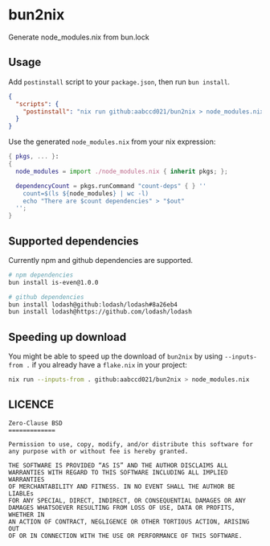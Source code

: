 # bun2nix

Generate node_modules.nix from bun.lock

## Usage

Add `postinstall` script to your `package.json`, then run `bun install`.

```json
{
  "scripts": {
    "postinstall": "nix run github:aabccd021/bun2nix > node_modules.nix"
  }
}
```

Use the generated `node_modules.nix` from your nix expression:

```nix
{ pkgs, ... }:
{
  node_modules = import ./node_modules.nix { inherit pkgs; };

  dependencyCount = pkgs.runCommand "count-deps" { } ''
    count=$(ls ${node_modules} | wc -l)
    echo "There are $count dependencies" > "$out"
  '';
}
```

## Supported dependencies

Currently npm and github dependencies are supported.

```sh
# npm dependencies
bun install is-even@1.0.0

# github dependencies
bun install lodash@github:lodash/lodash#8a26eb4
bun install lodash@https://github.com/lodash/lodash
```

## Speeding up download

You might be able to speed up the download of `bun2nix` by using `--inputs-from .`
if you already have a `flake.nix` in your project:

```sh
nix run --inputs-from . github:aabccd021/bun2nix > node_modules.nix
```


## LICENCE

```
Zero-Clause BSD
=============

Permission to use, copy, modify, and/or distribute this software for
any purpose with or without fee is hereby granted.

THE SOFTWARE IS PROVIDED “AS IS” AND THE AUTHOR DISCLAIMS ALL
WARRANTIES WITH REGARD TO THIS SOFTWARE INCLUDING ALL IMPLIED WARRANTIES
OF MERCHANTABILITY AND FITNESS. IN NO EVENT SHALL THE AUTHOR BE LIABLEs
FOR ANY SPECIAL, DIRECT, INDIRECT, OR CONSEQUENTIAL DAMAGES OR ANY
DAMAGES WHATSOEVER RESULTING FROM LOSS OF USE, DATA OR PROFITS, WHETHER IN
AN ACTION OF CONTRACT, NEGLIGENCE OR OTHER TORTIOUS ACTION, ARISING OUT
OF OR IN CONNECTION WITH THE USE OR PERFORMANCE OF THIS SOFTWARE.
```
